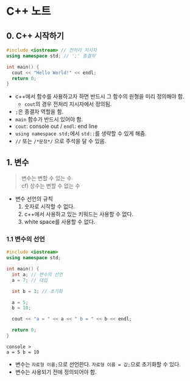 # C++ 노트

## 0. C++ 시작하기

```cpp
#include <iostream> // 전처리 지시자
using namespace std; // ';' 종결자

int main() {
  cout << "Hello World!" << endl;
  return 0;
}
```
- c++에서 함수를 사용하고자 하면 반드시 그 함수의 원형을 미리 정의해야 함.
   - `cout`의 경우 전처리 지시자에서 정의됨.
- `;`은 종결자 역할을 함.
- `main` 함수가 반드시 있어야 함.
- `cout`: console out / `endl`: end line
- `using namespace std;`에서 `std::`를 생략할 수 있게 해줌.
- `//` 또는 `/*문장*/` 으로 주석을 달 수 있음.

## 1. 변수

> 변수는 변할 수 있는 수  
> cf) 상수는 변할 수 없는 수

- 변수 선언의 규칙
  1. 숫자로 시작할 수 없다.
  2. c++에서 사용하고 있는 키워드는 사용할 수 없다.
  3. white space를 사용할 수 없다.

### 1.1 변수의 선언

```cpp
#include <iostream>
using namespace std;

int main() {
  int a; // 변수의 선언
  a = 7; // 대입

  int b = 3; // 초기화

  a = 5;
  b = 10;

  cout << "a = " << a << " b = " << b << endl;

  return 0;
}
```
```
console >
a = 5 b = 10
```
- 변수는 `자료형 이름;`으로 선언한다. `자료형 이름 = 값;`으로 초기화할 수 있다.
- 변수는 사용되기 전에 정의되어야 함.

